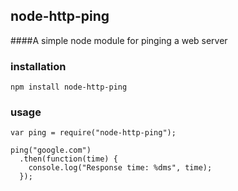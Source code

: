 ## node-http-ping
####A simple node module for pinging a web server

### installation
    npm install node-http-ping

### usage

    var ping = require("node-http-ping");

    ping("google.com")
      .then(function(time) {
        console.log("Response time: %dms", time);
      });

